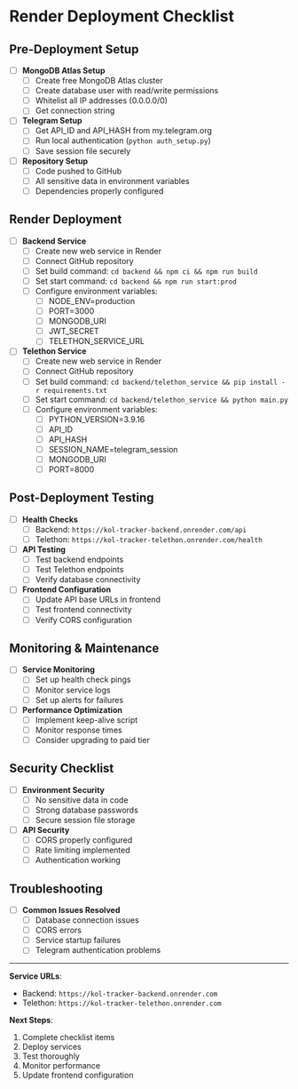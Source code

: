 # Render Deployment Checklist

## Pre-Deployment Setup

- [ ] **MongoDB Atlas Setup**
  - [ ] Create free MongoDB Atlas cluster
  - [ ] Create database user with read/write permissions
  - [ ] Whitelist all IP addresses (0.0.0.0/0)
  - [ ] Get connection string

- [ ] **Telegram Setup**
  - [ ] Get API_ID and API_HASH from my.telegram.org
  - [ ] Run local authentication (`python auth_setup.py`)
  - [ ] Save session file securely

- [ ] **Repository Setup**
  - [ ] Code pushed to GitHub
  - [ ] All sensitive data in environment variables
  - [ ] Dependencies properly configured

## Render Deployment

- [ ] **Backend Service**
  - [ ] Create new web service in Render
  - [ ] Connect GitHub repository
  - [ ] Set build command: `cd backend && npm ci && npm run build`
  - [ ] Set start command: `cd backend && npm run start:prod`
  - [ ] Configure environment variables:
    - [ ] NODE_ENV=production
    - [ ] PORT=3000
    - [ ] MONGODB_URI
    - [ ] JWT_SECRET
    - [ ] TELETHON_SERVICE_URL

- [ ] **Telethon Service**
  - [ ] Create new web service in Render
  - [ ] Connect GitHub repository
  - [ ] Set build command: `cd backend/telethon_service && pip install -r requirements.txt`
  - [ ] Set start command: `cd backend/telethon_service && python main.py`
  - [ ] Configure environment variables:
    - [ ] PYTHON_VERSION=3.9.16
    - [ ] API_ID
    - [ ] API_HASH
    - [ ] SESSION_NAME=telegram_session
    - [ ] MONGODB_URI
    - [ ] PORT=8000

## Post-Deployment Testing

- [ ] **Health Checks**
  - [ ] Backend: `https://kol-tracker-backend.onrender.com/api`
  - [ ] Telethon: `https://kol-tracker-telethon.onrender.com/health`

- [ ] **API Testing**
  - [ ] Test backend endpoints
  - [ ] Test Telethon endpoints
  - [ ] Verify database connectivity

- [ ] **Frontend Configuration**
  - [ ] Update API base URLs in frontend
  - [ ] Test frontend connectivity
  - [ ] Verify CORS configuration

## Monitoring & Maintenance

- [ ] **Service Monitoring**
  - [ ] Set up health check pings
  - [ ] Monitor service logs
  - [ ] Set up alerts for failures

- [ ] **Performance Optimization**
  - [ ] Implement keep-alive script
  - [ ] Monitor response times
  - [ ] Consider upgrading to paid tier

## Security Checklist

- [ ] **Environment Security**
  - [ ] No sensitive data in code
  - [ ] Strong database passwords
  - [ ] Secure session file storage

- [ ] **API Security**
  - [ ] CORS properly configured
  - [ ] Rate limiting implemented
  - [ ] Authentication working

## Troubleshooting

- [ ] **Common Issues Resolved**
  - [ ] Database connection issues
  - [ ] CORS errors
  - [ ] Service startup failures
  - [ ] Telegram authentication problems

---

**Service URLs**:
- Backend: `https://kol-tracker-backend.onrender.com`
- Telethon: `https://kol-tracker-telethon.onrender.com`

**Next Steps**:
1. Complete checklist items
2. Deploy services
3. Test thoroughly
4. Monitor performance
5. Update frontend configuration 